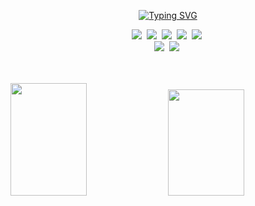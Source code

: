 <div align="center">
  
[![Typing SVG](https://readme-typing-svg.herokuapp.com?font=Oleo+Script&color=9D9ED2&size=35&center=true&vCenter=true&width=404&height=53&lines=%E3%80%80%E3%80%80Hi+there%2C+I'm+SungBean.+%E3%80%80%E3%80%80)](https://git.io/typing-svg)

</div>

<p align="center">
  <img src="https://img.shields.io/badge/HTML5-E34F26.svg?&style=flat-round&logo=HTML5&logoColor=white"/></a>&nbsp
  <img src="https://img.shields.io/badge/CSS-1572B6.svg?&style=flat-round&logo=CSS3&logoColor=white"/></a>&nbsp 
  <img src="https://img.shields.io/badge/Sass-CC6699?style=flat-round&logo=Sass&logoColor=white"/></a>&nbsp 
  <img src="https://img.shields.io/badge/JavaScript-F7DF1E?style=flat-round&logo=JavaScript&logoColor=white"/></a>&nbsp
  <img src="https://img.shields.io/badge/TypeScript-3178C6?style=flat-round&logo=TypeScript&logoColor=white"/></a>&nbsp 
  <br>
  <img src="https://img.shields.io/badge/React-61DAFB?style=flat-round&logo=react&logoColor=white"/></a>&nbsp
  <img src="https://img.shields.io/badge/Vue-4FC08D?style=flat-round&logo=Vue.js&logoColor=white"/></a>&nbsp
  <br>
</p>
<br><br>

<div display="flex">
 <img src="https://github-readme-stats.vercel.app/api?username=DDoon&show_icons=true&theme=material-palenight&hide_border=true&bg_color=20232a&icon_color=E3E3E3A8&text_color=fff&title_color=918FE0&count_private=true" style="height:180px" width=49.2% />
 <img src="https://github-readme-stats.vercel.app/api/top-langs/?username=DDoon&layout=compact&theme=react-dark&bg_color=20232a&hide_border=true&line=8A87D0&color=918FE0&title_color=918FE0&text_color=fff"style="height:170px" width="49.2%"/>
</div>





